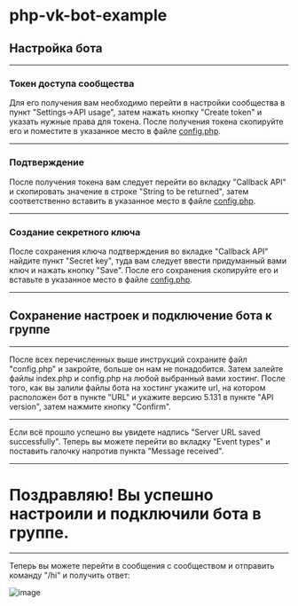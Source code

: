 # php-vk-bot-example
 
## Настройка бота
____

### Токен доступа сообщества
 Для его получения вам необходимо перейти в настройки сообщества в пункт "Settings->API usage", затем нажать кнопку "Create token" и указать нужные права для токена. После получения токена скопируйте его и поместите в указанное место в файле [config.php](https://github.com/lacartez/php-vk-bot-example/config.php).
____

### Подтверждение
 После получения токена вам следует перейти во вкладку "Callback API" и скопировать значение в строке "String to be returned", затем соответственно вставить в указанное место в файле [config.php](https://github.com/lacartez/php-vk-bot-example/config.php).
____

### Создание секретного ключа
 После сохранения ключа подтверждения во вкладке "Callback API" найдите пункт "Secret key", туда вам следует ввести придуманный вами ключ и нажать кнопку "Save".
После его сохранения скопируйте его и вставьте в указанное место в файле [config.php](https://github.com/lacartez/php-vk-bot-example/config.php).
____

## Сохранение настроек и подключение бота к группе
____

После всех перечисленных выше инструкций сохраните файл "config.php" и закройте, больше он нам не понадобится. 
Затем залейте файлы index.php и config.php на любой выбранный вами хостинг.
После того, как вы залили файлы бота на хостинг укажите url, на котором расположен бот в пункте "URL" и укажите версию 5.131 в пункте "API version",  затем нажмите кнопку "Confirm".
____

Если всё прошло успешно вы увидете надпись "Server URL saved successfully". Теперь вы можете перейти во вкладку "Event types" и поставить галочку напротив пункта "Message received".
____

# Поздравляю! Вы успешно настроили и подключили бота в группе.
____
Теперь вы можете перейти в сообщения с сообществом и отправить команду "/hi" и получить ответ:

![image](https://user-images.githubusercontent.com/63790986/138851819-c02363b6-7327-43e5-9a74-a11db409ff8d.png)


